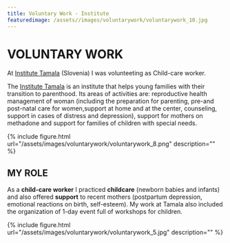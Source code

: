 ```yaml
---
title: Voluntary Work - Institute
featuredimage: /assets//images/voluntarywork/voluntarywork_10.jpg
---
```

# VOLUNTARY WORK

At [Institute Tamala](http://www.prostovoljstvo.org/index.php?t=itemOrganization&uid=3847) (Slovenia) I was volunteeting as Child-care worker.

The [Institute Tamala](http://www.prostovoljstvo.org/index.php?t=itemOrganization&uid=3847) is an institute that helps young families with their transition to parenthood. Its areas of activities are: reproductive health management of woman (including the preparation for parenting, pre-and post-natal care for women,support at home and at the center, counseling, support in cases of distress and depression), support for mothers on methadone and support for families of children with special needs.

{% include figure.html url="/assets/images/voluntarywork/voluntarywork_8.png" description="" %}

## MY ROLE

As a **child-care worker** I practiced **childcare** (newborn babies and infants) and also offered **support** to recent mothers (postpartum depression, emotional reactions on birth, self-esteem). My work at Tamala also included the organization of 1-day event full of workshops for children.

{% include figure.html url="/assets/images/voluntarywork/voluntarywork_5.jpg" description="" %}

